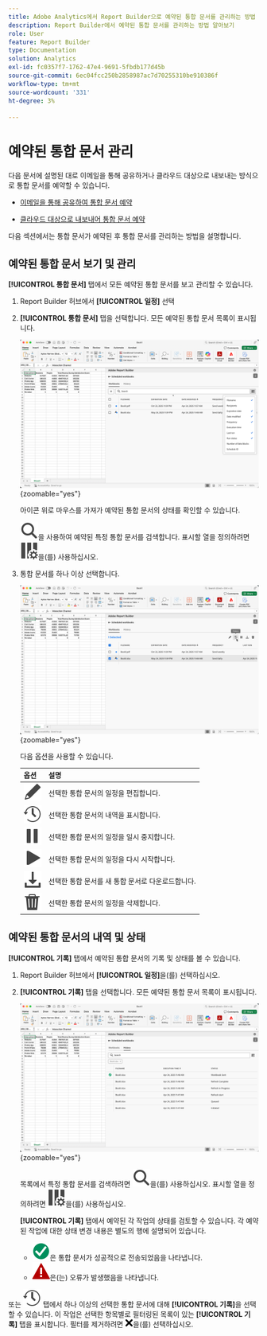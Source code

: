 ```yaml
---
title: Adobe Analytics에서 Report Builder으로 예약된 통합 문서를 관리하는 방법
description: Report Builder에서 예약된 통합 문서를 관리하는 방법 알아보기
role: User
feature: Report Builder
type: Documentation
solution: Analytics
exl-id: fc0357f7-1762-47e4-9691-5fbdb177d45b
source-git-commit: 6ec04fcc250b2858987ac7d70255310be910386f
workflow-type: tm+mt
source-wordcount: '331'
ht-degree: 3%

---
```


# 예약된 통합 문서 관리

다음 문서에 설명된 대로 이메일을 통해 공유하거나 클라우드 대상으로 내보내는 방식으로 통합 문서를 예약할 수 있습니다.

* [이메일을 통해 공유하여 통합 문서 예약](/help/analyze/report-builder/schedule-reportbuilder.md)

* [클라우드 대상으로 내보내어 통합 문서 예약](/help/analyze/report-builder/report-builder-export.md)

다음 섹션에서는 통합 문서가 예약된 후 통합 문서를 관리하는 방법을 설명합니다.

## 예약된 통합 문서 보기 및 관리

**[!UICONTROL 통합 문서]** 탭에서 모든 예약된 통합 문서를 보고 관리할 수 있습니다.

1. Report Builder 허브에서 **[!UICONTROL 일정]** 선택

1. **[!UICONTROL 통합 문서]** 탭을 선택합니다. 모든 예약된 통합 문서 목록이 표시됩니다.

   ![예약된 통합 문서](assets/scheduled-workbooks.png){zoomable="yes"}

   아이콘 위로 마우스를 가져가 예약된 통합 문서의 상태를 확인할 수 있습니다.

   ![검색](/help/assets/icons/Search.svg)을 사용하여 예약된 특정 통합 문서를 검색합니다.
표시할 열을 정의하려면 ![ColumnSetting](/help/assets/icons/ColumnSetting.svg)을(를) 사용하십시오.

1. 통합 문서를 하나 이상 선택합니다.

   ![선택한 통합 문서 예약](assets/scheduled-workbooks-selected.png){zoomable="yes"}

   다음 옵션을 사용할 수 있습니다.

   | 옵션 | 설명 |
   |---|---|
   | ![편집](/help/assets/icons/Edit.svg) | 선택한 통합 문서의 일정을 편집합니다. |
   | ![기록](/help/assets/icons/History.svg) | 선택한 통합 문서의 내역을 표시합니다. |
   | ![일시 중지](/help/assets/icons/Pause.svg) | 선택한 통합 문서의 일정을 일시 중지합니다. |
   | ![재생](/help/assets/icons/Play.svg) | 선택한 통합 문서의 일정을 다시 시작합니다. |
   | ![다운로드](/help/assets/icons/Download.svg) | 선택한 통합 문서를 새 통합 문서로 다운로드합니다. |
   | ![삭제](/help/assets/icons/Delete.svg) | 선택한 통합 문서의 일정을 삭제합니다. |


## 예약된 통합 문서의 내역 및 상태

**[!UICONTROL 기록]** 탭에서 예약된 통합 문서의 기록 및 상태를 볼 수 있습니다.

1. Report Builder 허브에서 **[!UICONTROL 일정]**&#x200B;을(를) 선택하십시오.

1. **[!UICONTROL 기록]** 탭을 선택합니다. 모든 예약된 통합 문서 목록이 표시됩니다.

   ![예약된 내역](assets/scheduled-workbooks-history.png){zoomable="yes"}

   목록에서 특정 통합 문서를 검색하려면 ![Search](/help/assets/icons/Search.svg)을(를) 사용하십시오.
표시할 열을 정의하려면 ![ColumnSetting](/help/assets/icons/ColumnSetting.svg)을(를) 사용하십시오.

   **[!UICONTROL 기록]** 탭에서 예약된 각 작업의 상태를 검토할 수 있습니다. 각 예약된 작업에 대한 상태 변경 내용은 별도의 행에 설명되어 있습니다.

   * ![CheckmarkCircleGreen](/help/assets/icons/CheckmarkCircleGreen.svg)은 통합 문서가 성공적으로 전송되었음을 나타냅니다.
   * ![AlertRed](/help/assets/icons/AlertRed.svg)은(는) 오류가 발생했음을 나타냅니다.

또는 ![통합 문서](/help/assets/icons/History.svg) 탭에서 하나 이상의 선택한 통합 문서에 대해 **[!UICONTROL 기록]**&#x200B;을 선택할 수 있습니다. 이 작업은 선택한 항목별로 필터링된 목록이 있는 **[!UICONTROL 기록]** 탭을 표시합니다. 필터를 제거하려면 ![CrossSize75](/help/assets/icons/CrossSize75.svg)을(를) 선택하십시오.
